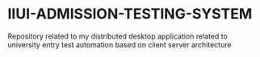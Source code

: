 # IIUI-ADMISSION-TESTING-SYSTEM
Repository related to my distributed desktop application related to university entry test automation based on client server architecture
